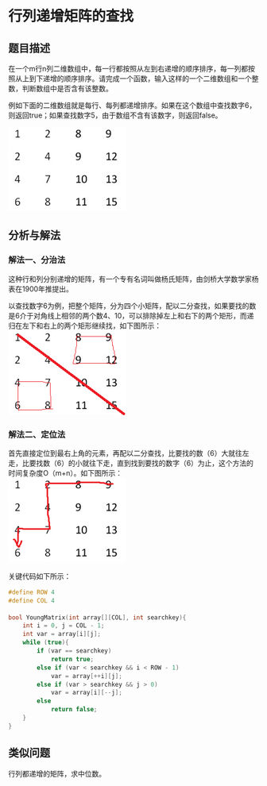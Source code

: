 # 行列递增矩阵的查找

## 题目描述
在一个m行n列二维数组中，每一行都按照从左到右递增的顺序排序，每一列都按照从上到下递增的顺序排序。请完成一个函数，输入这样的一个二维数组和一个整数，判断数组中是否含有该整数。

例如下面的二维数组就是每行、每列都递增排序。如果在这个数组中查找数字6，则返回true；如果查找数字5，由于数组不含有该数字，则返回false。

![img](../images/23~24/23.1.gif)


## 分析与解法
### 解法一、分治法

这种行和列分别递增的矩阵，有一个专有名词叫做杨氏矩阵，由剑桥大学数学家杨表在1900年推提出。

以查找数字6为例，把整个矩阵，分为四个小矩阵，配以二分查找，如果要找的数是6介于对角线上相邻的两个数4、10，可以排除掉左上和右下的两个矩形，而递归在左下和右上的两个矩形继续找，如下图所示：  
![img](../images/23~24/23.2.gif)

### 解法二、定位法
首先直接定位到最右上角的元素，再配以二分查找，比要找的数（6）大就往左走，比要找数（6）的小就往下走，直到找到要找的数字（6）为止，这个方法的时间复杂度O（m+n）。如下图所示：  
![img](../images/23~24/23.3.gif)

关键代码如下所示：  
```c
#define ROW 4
#define COL 4

bool YoungMatrix(int array[][COL], int searchkey){
	int i = 0, j = COL - 1;
	int var = array[i][j];
	while (true){
		if (var == searchkey)
			return true;
		else if (var < searchkey && i < ROW - 1)
			var = array[++i][j];
		else if (var > searchkey && j > 0)
			var = array[i][--j];
		else
			return false;
	}
}
```

## 类似问题
行列都递增的矩阵，求中位数。
